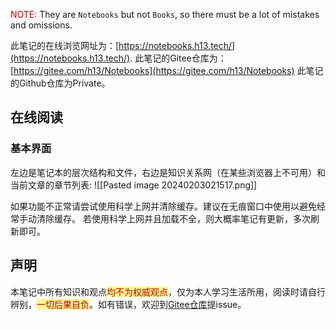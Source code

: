 <font color="#c00000">NOTE:</font>
	They are `Notebooks` but not `Books`, so there must be a lot of mistakes and omissions.

此笔记的在线浏览网址为：[https://notebooks.h13.tech/](https://notebooks.h13.tech/).
此笔记的Gitee仓库为：[https://gitee.com/h13/Notebooks](https://gitee.com/h13/Notebooks)
此笔记的Github仓库为Private。

## 在线阅读

### 基本界面

左边是笔记本的层次结构和文件，右边是知识关系网（在某些浏览器上不可用）和当前文章的章节列表:
![[Pasted image 20240203021517.png]]

如果功能不正常请尝试使用科学上网并清除缓存。建议在无痕窗口中使用以避免经常手动清除缓存。
若使用科学上网并且加载不全，则大概率笔记有更新，多次刷新即可。

## 声明

本笔记中所有知识和观点<span style="background:#fff88f"><font color="#c00000">均不为权威观点</font></span>，仅为本人学习生活所用，阅读时请自行辨别，<span style="background:#fff88f"><font color="#c00000">一切后果自负</font></span>。如有错误，欢迎到[Gitee仓库](https://gitee.com/h13/Notebooks/issues)提issue。
<font color="#ffffff">真的只是一个笔记而已...</font>
